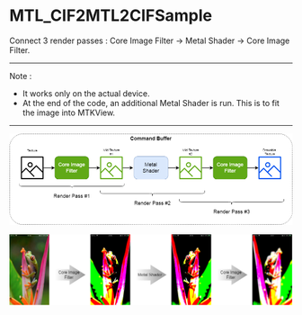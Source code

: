 # MTL_CIF2MTL2CIFSample

Connect 3 render passes : Core Image Filter -> Metal  Shader -> Core Image Filter.

---
Note :
- It works only on the actual device.
- At the end of the code, an additional Metal Shader is run. This is to fit the image into MTKView.
---

![](MTL_CIF2MTL2CIFSample-0000.png)

![](MTL_CIF2MTL2CIFSample-0001.png)

